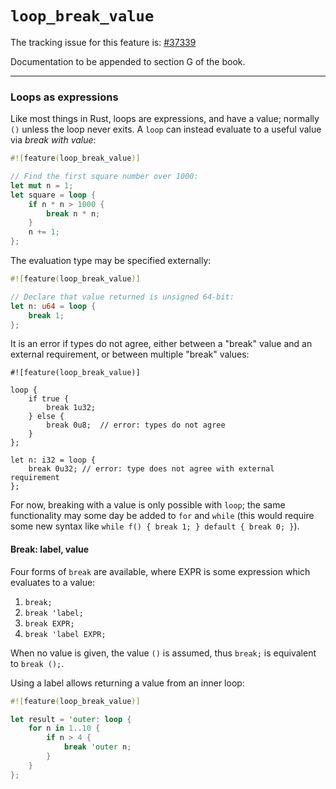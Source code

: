# `loop_break_value`

The tracking issue for this feature is: [#37339]

[#37339]: https://github.com/rust-lang/rust/issues/37339

Documentation to be appended to section G of the book.

------------------------

### Loops as expressions

Like most things in Rust, loops are expressions, and have a value; normally `()` unless the loop
never exits.
A `loop` can instead evaluate to a useful value via *break with value*:

```rust
#![feature(loop_break_value)]

// Find the first square number over 1000:
let mut n = 1;
let square = loop {
    if n * n > 1000 {
        break n * n;
    }
    n += 1;
};
```

The evaluation type may be specified externally:

```rust
#![feature(loop_break_value)]

// Declare that value returned is unsigned 64-bit:
let n: u64 = loop {
    break 1;
};
```

It is an error if types do not agree, either between a "break" value and an external requirement,
or between multiple "break" values:

```no_compile
#![feature(loop_break_value)]

loop {
    if true {
        break 1u32;
    } else {
        break 0u8;  // error: types do not agree
    }
};

let n: i32 = loop {
    break 0u32; // error: type does not agree with external requirement
};
```

For now, breaking with a value is only possible with `loop`; the same functionality may
some day be added to `for` and `while` (this would require some new syntax like
`while f() { break 1; } default { break 0; }`).

#### Break: label, value

Four forms of `break` are available, where EXPR is some expression which evaluates to a value:

1.  `break;`
2.  `break 'label;`
3.  `break EXPR;`
4.  `break 'label EXPR;`

When no value is given, the value `()` is assumed, thus `break;` is equivalent to `break ();`.

Using a label allows returning a value from an inner loop:

```rust
#![feature(loop_break_value)]

let result = 'outer: loop {
    for n in 1..10 {
        if n > 4 {
            break 'outer n;
        }
    }
};
```
